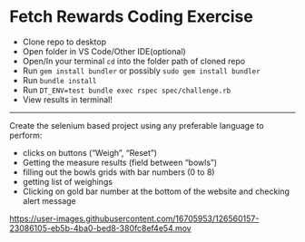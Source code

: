 # Fetch Rewards Coding Exercise

- Clone repo to desktop
- Open folder in VS Code/Other IDE(optional)
- Open/In your terminal `cd` into the folder path of cloned repo
- Run `gem install bundler` or possibly `sudo gem install bundler`
- Run `bundle install`
- Run `DT_ENV=test bundle exec rspec spec/challenge.rb`  
- View results in terminal!

-----------------------------------------------------------------------
Create the selenium based project using any preferable language to perform:
- clicks on buttons (“Weigh”, “Reset”)
- Getting the measure results (field between “bowls”)
- filling out the bowls grids with bar numbers (0 to 8)
- getting list of weighings
- Clicking on gold bar number at the bottom of the website and checking alert message

https://user-images.githubusercontent.com/16705953/126560157-23086105-eb5b-4ba0-bed8-380fc8ef4e54.mov
